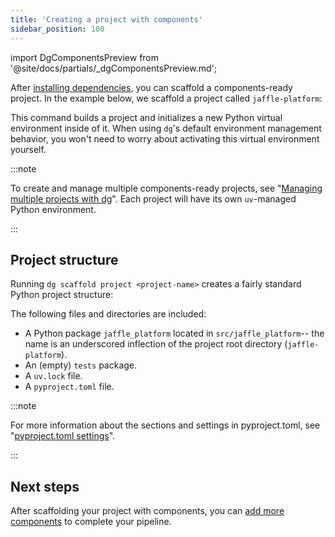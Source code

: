 ```yaml
---
title: 'Creating a project with components'
sidebar_position: 100
---
```


import DgComponentsPreview from '@site/docs/partials/\_dgComponentsPreview.md';

<DgComponentsPreview />

After [installing dependencies](/guides/labs/components#installation), you can scaffold a components-ready project. In the example below, we scaffold a project called `jaffle-platform`:

<CliInvocationExample path="docs_snippets/docs_snippets/guides/components/index/2-a-uv-scaffold.txt" />

This command builds a project and initializes a new Python virtual environment inside of it. When using `dg`'s default environment management behavior, you won't need to worry about activating this virtual environment yourself.

:::note

To create and manage multiple components-ready projects, see "[Managing multiple projects with dg](/guides/labs/dg/multiple-projects)". Each project will have its own `uv`-managed Python environment.

:::

## Project structure

Running `dg scaffold project <project-name>` creates a fairly standard Python project structure:

<CliInvocationExample path="docs_snippets/docs_snippets/guides/components/index/3-uv-tree.txt" />

The following files and directories are included:

- A Python package `jaffle_platform` located in `src/jaffle_platform`-- the name is an underscored inflection of the project root directory (`jaffle-platform`).
- An (empty) `tests` package.
- A `uv.lock` file.
- A `pyproject.toml` file.

:::note

For more information about the sections and settings in pyproject.toml, see "[pyproject.toml settings](/guides/labs/dg/configuring-dg)".

:::

## Next steps

After scaffolding your project with components, you can [add more components](/guides/labs/components/building-pipelines-with-components/adding-components) to complete your pipeline.
